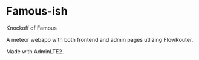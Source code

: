 # Famous-ish
Knockoff of Famous
 
A meteor webapp with both frontend and admin pages utlizing FlowRouter. 

Made with AdminLTE2. 
